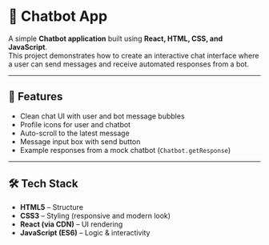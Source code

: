 # 💬 Chatbot App

A simple **Chatbot application** built using **React, HTML, CSS, and JavaScript**.  
This project demonstrates how to create an interactive chat interface where a user can send messages and receive automated responses from a bot.

---

## 🚀 Features
- Clean chat UI with user and bot message bubbles
- Profile icons for user and chatbot
- Auto-scroll to the latest message
- Message input box with send button
- Example responses from a mock chatbot (`Chatbot.getResponse`)

---

## 🛠️ Tech Stack
- **HTML5** – Structure  
- **CSS3** – Styling (responsive and modern look)  
- **React (via CDN)** – UI rendering  
- **JavaScript (ES6)** – Logic & interactivity  

